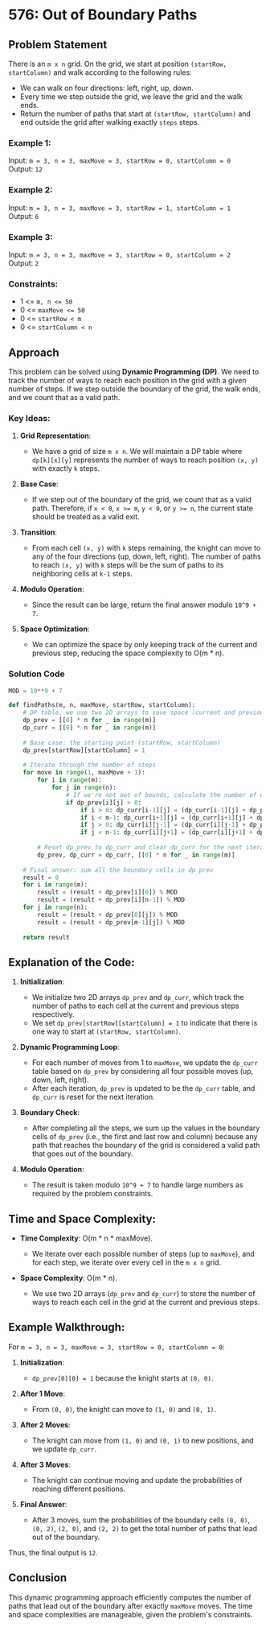 
# 576: Out of Boundary Paths

## Problem Statement

There is an `m x n` grid. On the grid, we start at position `(startRow, startColumn)` and walk according to the following rules:

- We can walk on four directions: left, right, up, down.
- Every time we step outside the grid, we leave the grid and the walk ends.
- Return the number of paths that start at `(startRow, startColumn)` and end outside the grid after walking exactly `steps` steps.

### Example 1:
Input: `m = 3, n = 3, maxMove = 3, startRow = 0, startColumn = 0`  
Output: `12`

### Example 2:
Input: `m = 3, n = 3, maxMove = 3, startRow = 1, startColumn = 1`  
Output: `6`

### Example 3:
Input: `m = 3, n = 3, maxMove = 3, startRow = 0, startColumn = 2`  
Output: `2`

### Constraints:
- 1 <= `m, n <= 50`
- 0 <= `maxMove <= 50`
- 0 <= `startRow < m`
- 0 <= `startColumn < n`

## Approach

This problem can be solved using **Dynamic Programming (DP)**. We need to track the number of ways to reach each position in the grid with a given number of steps. If we step outside the boundary of the grid, the walk ends, and we count that as a valid path.

### Key Ideas:

1. **Grid Representation**:
   - We have a grid of size `m x n`. We will maintain a DP table where `dp[k][x][y]` represents the number of ways to reach position `(x, y)` with exactly `k` steps.

2. **Base Case**:
   - If we step out of the boundary of the grid, we count that as a valid path. Therefore, if `x < 0`, `x >= m`, `y < 0`, or `y >= n`, the current state should be treated as a valid exit.

3. **Transition**:
   - From each cell `(x, y)` with `k` steps remaining, the knight can move to any of the four directions (up, down, left, right). The number of paths to reach `(x, y)` with `k` steps will be the sum of paths to its neighboring cells at `k-1` steps.

4. **Modulo Operation**:
   - Since the result can be large, return the final answer modulo `10^9 + 7`.

5. **Space Optimization**:
   - We can optimize the space by only keeping track of the current and previous step, reducing the space complexity to O(m * n).

### Solution Code

```python
MOD = 10**9 + 7

def findPaths(m, n, maxMove, startRow, startColumn):
    # DP table, we use two 2D arrays to save space (current and previous)
    dp_prev = [[0] * n for _ in range(m)]
    dp_curr = [[0] * n for _ in range(m)]
    
    # Base case: the starting point (startRow, startColumn)
    dp_prev[startRow][startColumn] = 1
    
    # Iterate through the number of steps
    for move in range(1, maxMove + 1):
        for i in range(m):
            for j in range(n):
                # If we're not out of bounds, calculate the number of ways to move to (i, j)
                if dp_prev[i][j] > 0:
                    if i > 0: dp_curr[i-1][j] = (dp_curr[i-1][j] + dp_prev[i][j]) % MOD
                    if i < m-1: dp_curr[i+1][j] = (dp_curr[i+1][j] + dp_prev[i][j]) % MOD
                    if j > 0: dp_curr[i][j-1] = (dp_curr[i][j-1] + dp_prev[i][j]) % MOD
                    if j < n-1: dp_curr[i][j+1] = (dp_curr[i][j+1] + dp_prev[i][j]) % MOD
        
        # Reset dp_prev to dp_curr and clear dp_curr for the next iteration
        dp_prev, dp_curr = dp_curr, [[0] * n for _ in range(m)]
    
    # Final answer: sum all the boundary cells in dp_prev
    result = 0
    for i in range(m):
        result = (result + dp_prev[i][0]) % MOD
        result = (result + dp_prev[i][n-1]) % MOD
    for j in range(n):
        result = (result + dp_prev[0][j]) % MOD
        result = (result + dp_prev[m-1][j]) % MOD
    
    return result
```

## Explanation of the Code:

1. **Initialization**: 
   - We initialize two 2D arrays `dp_prev` and `dp_curr`, which track the number of paths to each cell at the current and previous steps respectively.
   - We set `dp_prev[startRow][startColumn] = 1` to indicate that there is one way to start at `(startRow, startColumn)`.

2. **Dynamic Programming Loop**:
   - For each number of moves from 1 to `maxMove`, we update the `dp_curr` table based on `dp_prev` by considering all four possible moves (up, down, left, right).
   - After each iteration, `dp_prev` is updated to be the `dp_curr` table, and `dp_curr` is reset for the next iteration.

3. **Boundary Check**:
   - After completing all the steps, we sum up the values in the boundary cells of `dp_prev` (i.e., the first and last row and column) because any path that reaches the boundary of the grid is considered a valid path that goes out of the boundary.

4. **Modulo Operation**:
   - The result is taken modulo `10^9 + 7` to handle large numbers as required by the problem constraints.

## Time and Space Complexity:

- **Time Complexity**: O(m * n * maxMove). 
  - We iterate over each possible number of steps (up to `maxMove`), and for each step, we iterate over every cell in the `m x n` grid.

- **Space Complexity**: O(m * n). 
  - We use two 2D arrays (`dp_prev` and `dp_curr`) to store the number of ways to reach each cell in the grid at the current and previous steps.

## Example Walkthrough:

For `m = 3, n = 3, maxMove = 3, startRow = 0, startColumn = 0`:

1. **Initialization**:
   - `dp_prev[0][0] = 1` because the knight starts at `(0, 0)`.

2. **After 1 Move**:
   - From `(0, 0)`, the knight can move to `(1, 0)` and `(0, 1)`.

3. **After 2 Moves**:
   - The knight can move from `(1, 0)` and `(0, 1)` to new positions, and we update `dp_curr`.

4. **After 3 Moves**:
   - The knight can continue moving and update the probabilities of reaching different positions.

5. **Final Answer**:
   - After 3 moves, sum the probabilities of the boundary cells `(0, 0)`, `(0, 2)`, `(2, 0)`, and `(2, 2)` to get the total number of paths that lead out of the boundary.

Thus, the final output is `12`.

## Conclusion

This dynamic programming approach efficiently computes the number of paths that lead out of the boundary after exactly `maxMove` moves. The time and space complexities are manageable, given the problem's constraints.